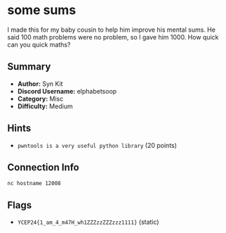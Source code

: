 # some sums
I made this for my baby cousin to help him improve his mental sums. He said 100 math problems were no problem, so I gave him 1000. How quick can you quick maths?

## Summary
- **Author:** Syn Kit
- **Discord Username:** elphabetsoop 
- **Category:** Misc
- **Difficulty:** Medium
  
## Hints
- `pwntools is a very useful python library` (20 points)
  
## Connection Info
`nc hostname 12008`

## Flags
- `YCEP24{1_am_4_m47H_wh1ZZZzzZZZzzz1111}` (static)


